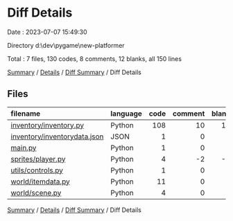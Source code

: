 # Diff Details

Date : 2023-07-07 15:49:30

Directory d:\\dev\\pygame\\new-platformer

Total : 7 files,  130 codes, 8 comments, 12 blanks, all 150 lines

[Summary](results.md) / [Details](details.md) / [Diff Summary](diff.md) / Diff Details

## Files
| filename | language | code | comment | blank | total |
| :--- | :--- | ---: | ---: | ---: | ---: |
| [inventory/inventory.py](/inventory/inventory.py) | Python | 108 | 10 | 13 | 131 |
| [inventory/inventorydata.json](/inventory/inventorydata.json) | JSON | 1 | 0 | 0 | 1 |
| [main.py](/main.py) | Python | 1 | 0 | 0 | 1 |
| [sprites/player.py](/sprites/player.py) | Python | 4 | -2 | -1 | 1 |
| [utils/controls.py](/utils/controls.py) | Python | 1 | 0 | 0 | 1 |
| [world/itemdata.py](/world/itemdata.py) | Python | 11 | 0 | 0 | 11 |
| [world/scene.py](/world/scene.py) | Python | 4 | 0 | 0 | 4 |

[Summary](results.md) / [Details](details.md) / [Diff Summary](diff.md) / Diff Details